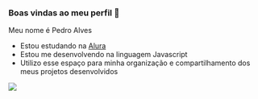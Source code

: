 ### Boas vindas ao meu perfil 💙

Meu nome é Pedro Alves

- Estou estudando na [Alura](https://www.alura.com.br)
- Estou me desenvolvendo na linguagem Javascript
- Utilizo esse espaço para minha organização e compartilhamento dos meus projetos desenvolvidos


![](https://media1.tenor.com/m/Kq_bAI7JRDkAAAAC/byuntear-cat.gif)
